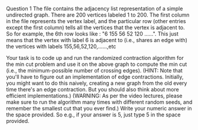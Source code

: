 Question 1
The file contains the adjacency list representation of a simple undirected graph. There are 200 vertices labeled 1 to 200. The first column in the file represents the vertex label, and the particular row (other entries except the first column) tells all the vertices that the vertex is adjacent to. So for example, the 6th row looks like : "6	155	56	52	120	......". This just means that the vertex with label 6 is adjacent to (i.e., shares an edge with) the vertices with labels 155,56,52,120,......,etc

Your task is to code up and run the randomized contraction algorithm for the min cut problem and use it on the above graph to compute the min cut (i.e., the minimum-possible number of crossing edges). (HINT: Note that you'll have to figure out an implementation of edge contractions. Initially, you might want to do this naively, creating a new graph from the old every time there's an edge contraction. But you should also think about more efficient implementations.) (WARNING: As per the video lectures, please make sure to run the algorithm many times with different random seeds, and remember the smallest cut that you ever find.) Write your numeric answer in the space provided. So e.g., if your answer is 5, just type 5 in the space provided.
